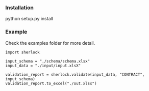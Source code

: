 ### Installation

python setup.py install

### Example

Check the examples folder for more detail.
    
    import sherlock
    
    input_schema = "./schema/schema.xlsx"
    input_data = "./input/input.xlsX"
    
    validation_report = sherlock.validate(input_data, "CONTRACT", input_schema)
    validation_report.to_excel("./out.xlsx")
